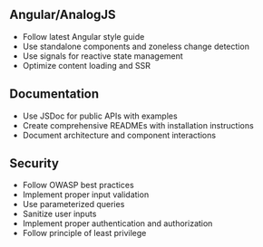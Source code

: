 ## Angular/AnalogJS

- Follow latest Angular style guide
- Use standalone components and zoneless change detection
- Use signals for reactive state management
- Optimize content loading and SSR

## Documentation

- Use JSDoc for public APIs with examples
- Create comprehensive READMEs with installation instructions
- Document architecture and component interactions

## Security

- Follow OWASP best practices
- Implement proper input validation
- Use parameterized queries
- Sanitize user inputs
- Implement proper authentication and authorization
- Follow principle of least privilege
